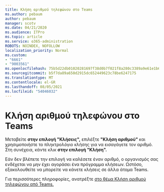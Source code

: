 ```yaml
---
title: Κλήση αριθμού τηλεφώνου στο Teams
ms.author: pebaum
author: pebaum
manager: scotv
ms.date: 04/21/2020
ms.audience: ITPro
ms.topic: article
ms.service: o365-administration
ROBOTS: NOINDEX, NOFOLLOW
localization_priority: Normal
ms.custom:
- "6661"
- "9003561"
ms.openlocfilehash: 75b5d22db01020281697f38d0b7f021f8a280c3389a9e61e1b69d9b002cb8d6e
ms.sourcegitcommit: b5f7da89a650d2915dc652449623c78be6247175
ms.translationtype: MT
ms.contentlocale: el-GR
ms.lasthandoff: 08/05/2021
ms.locfileid: "54046032"
---
```

# <a name="call-a-phone-number-in-teams"></a>Κλήση αριθμού τηλεφώνου στο Teams

Μεταβείτε  **στην επιλογή "Κλήσεις",** επιλέξτε  **"Κλήση αριθμού"** και χρησιμοποιήστε το πληκτρολόγιο κλήσης για να εισαγάγετε τον αριθμό. Στη συνέχεια, κάντε κλικ **στην επιλογή "Κλήση".**

Εάν δεν βλέπετε την επιλογή να καλέσετε έναν αριθμό, ο οργανισμός σας ενδέχεται να μην έχει αγοράσει ένα πρόγραμμα κλήσεων. Ωστόσο, εξακολουθείτε να μπορείτε να κάνετε κλήσεις σε άλλα άτομα Teams.  

Για περισσότερες πληροφορίες, ανατρέξτε [στο θέμα Κλήση αριθμού τηλεφώνου από Teams.](https://support.microsoft.com/office/20d24ace-2851-4c29-8441-30dd2a5cf078)
